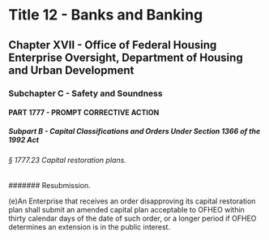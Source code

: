 
# Title 12 - Banks and Banking
## Chapter XVII - Office of Federal Housing Enterprise Oversight, Department of Housing and Urban Development
### Subchapter C - Safety and Soundness
#### PART 1777 - PROMPT CORRECTIVE ACTION
##### Subpart B - Capital Classifications and Orders Under Section 1366 of the 1992 Act
###### § 1777.23 Capital restoration plans.
####### Resubmission.

(e)An Enterprise that receives an order disapproving its capital restoration plan shall submit an amended capital plan acceptable to OFHEO within thirty calendar days of the date of such order, or a longer period if OFHEO determines an extension is in the public interest.
